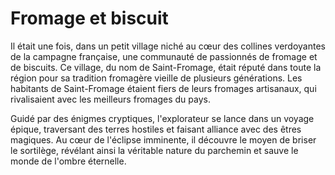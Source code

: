 # Fromage et biscuit


Il était une fois, dans un petit village niché au cœur des collines verdoyantes de la campagne française, une communauté de passionnés de fromage et de biscuits. Ce village, du nom de Saint-Fromage, était réputé dans toute la région pour sa tradition fromagère vieille de plusieurs générations. Les habitants de Saint-Fromage étaient fiers de leurs fromages artisanaux, qui rivalisaient avec les meilleurs fromages du pays. 

Guidé par des énigmes cryptiques, l'explorateur se lance dans un voyage épique, traversant des terres hostiles et faisant alliance avec des êtres magiques. Au cœur de l'éclipse imminente, il découvre le moyen de briser le sortilège, révélant ainsi la véritable nature du parchemin et sauve le monde de l'ombre éternelle.
